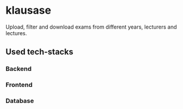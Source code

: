 # klausase

Upload, filter and download exams from different years, lecturers and lectures.

## Used tech-stacks
### Backend

### Frontend

### Database
